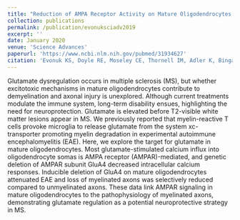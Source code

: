 ```yaml
---
title: "Reduction of AMPA Receptor Activity on Mature Oligodendrocytes Attenuates Loss of Myelinated Axons in Autoimmune Neuroinflammation."
collection: publications
permalink: /publication/evonuksciadv2019
excerpt: ''
date: January 2020
venue: 'Science Advances'
paperurl: 'https://www.ncbi.nlm.nih.gov/pubmed/31934627'
citation: 'Evonuk KS, Doyle RE, Moseley CE, Thornell IM, Adler K, Bingaman AM, Bevensee MO, Weaver CT, Min B, DeSilva TM. (2020) Reduction of AMPA receptor activity on mature oligodendrocytes attenuates loss of myelinated axons in autoimmune neuroinflammation. <i>Sci Adv</i> 6(2): eaax5936. <a href="https://doi.org/10.1126/sciadv.aax5936" target="_blank">https://doi.org/10.1126/sciadv.aax5936</a>'
---
```

Glutamate dysregulation occurs in multiple sclerosis (MS), but whether excitotoxic mechanisms in mature oligodendrocytes contribute to demyelination and axonal injury is unexplored. Although current treatments modulate the immune system, long-term disability ensues, highlighting the need for neuroprotection. Glutamate is elevated before T2-visible white matter lesions appear in MS. We previously reported that myelin-reactive T cells provoke microglia to release glutamate from the system xc- transporter promoting myelin degradation in experimental autoimmune encephalomyelitis (EAE). Here, we explore the target for glutamate in mature oligodendrocytes. Most glutamate-stimulated calcium influx into oligodendrocyte somas is AMPA receptor (AMPAR)-mediated, and genetic deletion of AMPAR subunit GluA4 decreased intracellular calcium responses. Inducible deletion of GluA4 on mature oligodendrocytes attenuated EAE and loss of myelinated axons was selectively reduced compared to unmyelinated axons. These data link AMPAR signaling in mature oligodendrocytes to the pathophysiology of myelinated axons, demonstrating glutamate regulation as a potential neuroprotective strategy in MS.
